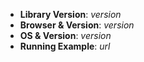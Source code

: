 <!--
Thank you for reporting an issue!

Before opening an issue _please_ check if a similar issue exists by
searching existing issues (https://github.com/pixijs/pixi.js/issues).

If possible, please provide code that demonstrates the problem.
Links to a running example of the problem are best!

Before submitting please read:

Contributors guide: https://github.com/pixijs/pixi.js/blob/dev/.github/CONTRIBUTING.md
Code of Conduct: https://github.com/pixijs/pixi.js/blob/dev/.github/CODE_OF_CONDUCT.md
-->

- **Library Version**: _version_
- **Browser & Version**: _version_
- **OS & Version**: _version_
- **Running Example**: _url_

<!-- Enter your issue details below this comment. -->